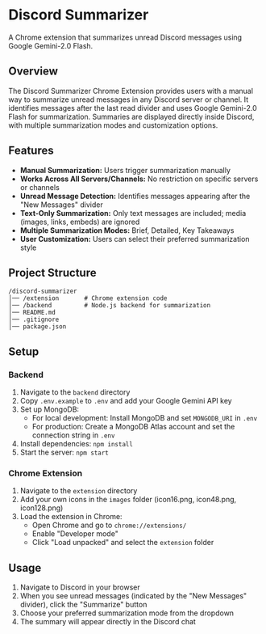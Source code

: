 # Discord Summarizer

A Chrome extension that summarizes unread Discord messages using Google Gemini-2.0 Flash.

## Overview

The Discord Summarizer Chrome Extension provides users with a manual way to summarize unread messages in any Discord server or channel. It identifies messages after the last read divider and uses Google Gemini-2.0 Flash for summarization. Summaries are displayed directly inside Discord, with multiple summarization modes and customization options.

## Features

-   **Manual Summarization:** Users trigger summarization manually
-   **Works Across All Servers/Channels:** No restriction on specific servers or channels
-   **Unread Message Detection:** Identifies messages appearing after the "New Messages" divider
-   **Text-Only Summarization:** Only text messages are included; media (images, links, embeds) are ignored
-   **Multiple Summarization Modes:** Brief, Detailed, Key Takeaways
-   **User Customization:** Users can select their preferred summarization style

## Project Structure

```
/discord-summarizer
│── /extension       # Chrome extension code
│── /backend         # Node.js backend for summarization
│── README.md
│── .gitignore
│── package.json
```

## Setup

### Backend

1. Navigate to the `backend` directory
2. Copy `.env.example` to `.env` and add your Google Gemini API key
3. Set up MongoDB:
    - For local development: Install MongoDB and set `MONGODB_URI` in `.env`
    - For production: Create a MongoDB Atlas account and set the connection string in `.env`
4. Install dependencies: `npm install`
5. Start the server: `npm start`

### Chrome Extension

1. Navigate to the `extension` directory
2. Add your own icons in the `images` folder (icon16.png, icon48.png, icon128.png)
3. Load the extension in Chrome:
    - Open Chrome and go to `chrome://extensions/`
    - Enable "Developer mode"
    - Click "Load unpacked" and select the `extension` folder

## Usage

1. Navigate to Discord in your browser
2. When you see unread messages (indicated by the "New Messages" divider), click the "Summarize" button
3. Choose your preferred summarization mode from the dropdown
4. The summary will appear directly in the Discord chat
